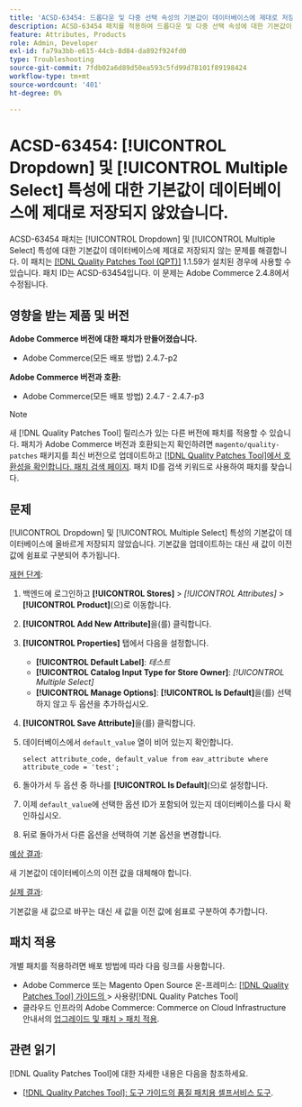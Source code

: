 ```yaml
---
title: 'ACSD-63454: 드롭다운 및 다중 선택 속성의 기본값이 데이터베이스에 제대로 저장되지 않았습니다.'
description: ACSD-63454 패치를 적용하여 드롭다운 및 다중 선택 속성에 대한 기본값이 데이터베이스에 제대로 저장되지 않는 Adobe Commerce 문제를 해결합니다.
feature: Attributes, Products
role: Admin, Developer
exl-id: fa79a3bb-e615-44cb-8d84-da892f924fd0
type: Troubleshooting
source-git-commit: 7fdb02a6d89d50ea593c5fd99d78101f89198424
workflow-type: tm+mt
source-wordcount: '401'
ht-degree: 0%

---
```


# ACSD-63454: [!UICONTROL Dropdown] 및 [!UICONTROL Multiple Select] 특성에 대한 기본값이 데이터베이스에 제대로 저장되지 않았습니다.

ACSD-63454 패치는 [!UICONTROL Dropdown] 및 [!UICONTROL Multiple Select] 특성에 대한 기본값이 데이터베이스에 제대로 저장되지 않는 문제를 해결합니다. 이 패치는 [[!DNL Quality Patches Tool (QPT)]](/help/tools/quality-patches-tool/quality-patches-tool-to-self-serve-quality-patches.md) 1.1.59가 설치된 경우에 사용할 수 있습니다. 패치 ID는 ACSD-63454입니다. 이 문제는 Adobe Commerce 2.4.8에서 수정됩니다.

## 영향을 받는 제품 및 버전

**Adobe Commerce 버전에 대한 패치가 만들어졌습니다.**

* Adobe Commerce(모든 배포 방법) 2.4.7-p2

**Adobe Commerce 버전과 호환:**

* Adobe Commerce(모든 배포 방법) 2.4.7 - 2.4.7-p3

>[!NOTE]
>
>새 [!DNL Quality Patches Tool] 릴리스가 있는 다른 버전에 패치를 적용할 수 있습니다. 패치가 Adobe Commerce 버전과 호환되는지 확인하려면 `magento/quality-patches` 패키지를 최신 버전으로 업데이트하고 [[!DNL Quality Patches Tool]에서 호환성을 확인합니다. 패치 검색 페이지](https://experienceleague.adobe.com/tools/commerce-quality-patches/index.html?lang=ko). 패치 ID를 검색 키워드로 사용하여 패치를 찾습니다.

## 문제

[!UICONTROL Dropdown] 및 [!UICONTROL Multiple Select] 특성의 기본값이 데이터베이스에 올바르게 저장되지 않았습니다. 기본값을 업데이트하는 대신 새 값이 이전 값에 쉼표로 구분되어 추가됩니다.

<u>재현 단계</u>:

1. 백엔드에 로그인하고 **[!UICONTROL Stores]** > *[!UICONTROL Attributes]* > **[!UICONTROL Product]**(으)로 이동합니다.
1. **[!UICONTROL Add New Attribute]**&#x200B;을(를) 클릭합니다.
1. **[!UICONTROL Properties]** 탭에서 다음을 설정합니다.
   * **[!UICONTROL Default Label]**: *테스트*
   * **[!UICONTROL Catalog Input Type for Store Owner]**: *[!UICONTROL Multiple Select]*
   * **[!UICONTROL Manage Options]**: **[!UICONTROL Is Default]**&#x200B;을(를) 선택하지 않고 두 옵션을 추가하십시오.
1. **[!UICONTROL Save Attribute]**&#x200B;을(를) 클릭합니다.
1. 데이터베이스에서 `default_value` 열이 비어 있는지 확인합니다.

   `select attribute_code, default_value from eav_attribute where attribute_code = 'test';`

1. 돌아가서 두 옵션 중 하나를 **[!UICONTROL Is Default]**(으)로 설정합니다.
1. 이제 `default_value`에 선택한 옵션 ID가 포함되어 있는지 데이터베이스를 다시 확인하십시오.
1. 뒤로 돌아가서 다른 옵션을 선택하여 기본 옵션을 변경합니다.

<u>예상 결과</u>:

새 기본값이 데이터베이스의 이전 값을 대체해야 합니다.

<u>실제 결과</u>:

기본값을 새 값으로 바꾸는 대신 새 값을 이전 값에 쉼표로 구분하여 추가합니다.

## 패치 적용

개별 패치를 적용하려면 배포 방법에 따라 다음 링크를 사용합니다.

* Adobe Commerce 또는 Magento Open Source 온-프레미스: [[!DNL Quality Patches Tool]  가이드의 &#x200B;](/help/tools/quality-patches-tool/usage.md)> 사용량[!DNL Quality Patches Tool]
* 클라우드 인프라의 Adobe Commerce: Commerce on Cloud Infrastructure 안내서의 [업그레이드 및 패치 > 패치 적용](https://experienceleague.adobe.com/docs/commerce-cloud-service/user-guide/develop/upgrade/apply-patches.html?lang=ko).

## 관련 읽기

[!DNL Quality Patches Tool]에 대한 자세한 내용은 다음을 참조하세요.

* [[!DNL Quality Patches Tool]: 도구 가이드의 품질 패치용 셀프서비스 도구](/help/tools/quality-patches-tool/quality-patches-tool-to-self-serve-quality-patches.md).
